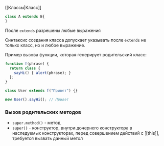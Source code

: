 [[Классы|Класс]]

```js
class A extends B{
}
```


После `extends` разрешены любые выражения

Синтаксис создания класса допускает указывать после `extends` не только класс, но и любое выражение.

Пример вызова функции, которая генерирует родительский класс:

```js
function f(phrase) {
  return class {
    sayHi() { alert(phrase); }
  };
}

class User extends f("Привет") {}

new User().sayHi(); // Привет
```

### Вызов родительских методов
- `super.method()` - метод
- `super()` - конструктор, внутри дочернего конструктора
	в наследуемых конструкторах, перед совершением действий с [[this]], требуется вызвать данный метол
